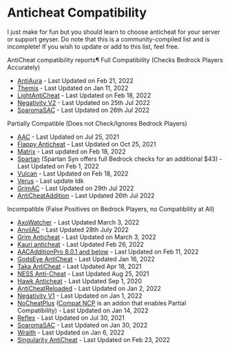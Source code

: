 # Anticheat Compatibility 
I just make for fun but you should learn to choose anticheat for your server or support geyser.
Do note that this is a community-compiled list and is incomplete! If you wish to update or add to this list, feel free.


AntiCheat compatibility reports¶
Full Compatibility (Checks Bedrock Players Accurately)

- [AntiAura](https://www.spigotmc.org/resources/antiaura-»-reliable-cheat-detection-»-anti-cheat-plugin.1368/) - Last Updated on Feb 21, 2022
- [Themis](https://www.spigotmc.org/resources/themis-anti-cheat-1-17-1-18-bedrock-support-paper-compatibility-free-optimized.90766/) - Last Updated on Jan 11, 2022
- [LightAntiCheat](https://www.spigotmc.org/resources/lightanticheat.96341/) - Last Updated on Feb 18, 2022
- [Negativity V2](www.spigotmc.org/resources/86874/) - Last Updated on 25th Jul 2022
- [SoaromaSAC](www.spigotmc.org/resources/87702/) - Last Updated on 26th Jul 2022

Partially Compatible (Does not Check/Ignores Bedrock Players)

- [AAC](https://www.spigotmc.org/resources/aac-advanced-anti-cheat-hack-kill-aura-blocker.6442/) - Last Updated on Jul 25, 2021
- [Flappy Anticheat](https://www.spigotmc.org/resources/92180/) - Last Updated on Oct 25, 2021
- [Matrix](https://matrix.rip/) - Last updated on Feb 18, 2022
- [Spartan](https://www.spigotmc.org/resources/25638/) (Spartan Syn offers full Bedrock checks for an additional $43) - Last Updated on Feb 1, 2022
- [Vulcan](https://www.spigotmc.org/resources/83626/) - Last Updated on Feb 18, 2022
- [Verus](https://verus.ac) - Last update Idk
- [GrimAC](www.spigotmc.org/resources/99923/) - Last Updated on 29th Jul 2022
- [AntiCheatAddition](www.spigotmc.org/resources/33590) - Last Updated 26th Jul 2022

Incompatible (False Positives on Bedrock Players, no Compatibility at All)

- [AxoWatcher](https://www.spigotmc.org/resources/axowatcher.100330/) - Last Updated March 3, 2022 
- [AnvilAC](www.spigotmc.org/resources/99000/) - Last Updated 28th July 2022
- [Grim Anticheat](https://www.spigotmc.org/resources/grim-anticheat.99923/) - Last Updated on March 3, 2022
- [Kauri anticheat](https://www.spigotmc.org/resources/kauri-anticheat-best-in-class-performance-destroy-cheaters-1-7-10-1-18-1.53721/) - Last Updated Feb 26, 2022
- [AACAdditionPro 8.0.1 and below](https://www.spigotmc.org/resources/aacadditionpro.33590/) - Last Updated on Feb 11, 2022
- [GodsEye AntiCheat](https://www.spigotmc.org/resources/godseye-anticheat-advanced-detection.69595/) - Last Updated Jan 16, 2022
- [Taka AntiCheat](https://www.spigotmc.org/resources/taka-anticheat-takaac-cheap-and-reliable-solution.45167/) - Last Updated Apr 18, 2021 
- [NESS Anti-Cheat](https://www.spigotmc.org/resources/ness-anti-cheat-reloaded.75887/) - Last Updated Aug 25, 2021
- [Hawk Anticheat](https://www.spigotmc.org/resources/hawk-anticheat-mc-1-7-10-1-8-8.40343/) - Last Updated Sep 1, 2020
- [AntiCheatReloaded](https://www.spigotmc.org/resources/23799/) - Last Updated on Jan 2, 2022
- [Negativity V1](https://www.spigotmc.org/resources/86874/) - Last Updated on Jan 1, 2022
- [NoCheatPlus](https://github.com/Updated-NoCheatPlus/NoCheatPlus) ([Compat NCP](https://github.com/Updated-NoCheatPlus/CompatNoCheatPlus/) is an addon that enables Partial Compatibility) - Last Updated on Jan 14, 2022
- [Reflex](https://www.spigotmc.org/resources/21122/) - Last Updated on Jul 30, 2021
- [SoaromaSAC](https://www.spigotmc.org/resources/87702/) - Last Updated on Jan 30, 2022
- [Wraith](https://www.spigotmc.org/resources/66887/) - Last Updated on Jan 6, 2022
- [Singularity AntiCheat](www.spigotmc.org/resources/97779/) - Last Updated on Feb 23, 2022
